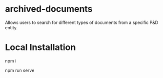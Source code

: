 # archived-documents
Allows users to search for different types of documents from a specific P&amp;D entity.

# Local Installation

npm i

npm run serve